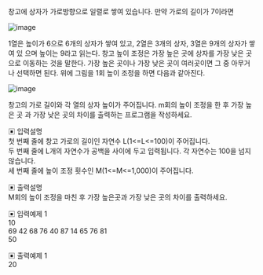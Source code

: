 창고에 상자가 가로방향으로 일렬로 쌓여 있습니다. 만약 가로의 길이가 7이라면

![image](https://user-images.githubusercontent.com/45524783/138058168-77a3c44f-f724-4aea-8dbd-06d333ffeb64.png)


1열은 높이가 6으로 6개의 상자가 쌓여 있고, 2열은 3개의 상자, 3열은 9개의 상자가 쌓여 있 으며 높이는 9라고 읽는다.
창고 높이 조정은 가장 높은 곳에 상자를 가장 낮은 곳으로 이동하는 것을 말한다.
가장 높은 곳이나 가장 낮은 곳이 여러곳이면 그 중 아무거나 선택하면 된다.
위에 그림을 1회 높이 조정을 하면 다음과 같아진다.


![image](https://user-images.githubusercontent.com/45524783/138058199-0a20b6cb-e088-4924-a05f-93c282058c22.png)


창고의 가로 길이와 각 열의 상자 높이가 주어집니다. m회의 높이 조정을 한 후 가장 높은 곳 과 가장 낮은 곳의 차이를 출력하는 프로그램을 작성하세요.

▣ 입력설명  
첫 번째 줄에 창고 가로의 길이인 자연수 L(1<=L<=100)이 주어집니다.  
두 번째 줄에 L개의 자연수가 공백을 사이에 두고 입력됩니다. 각 자연수는 100을 넘지 않습니다.  
세 번째 줄에 높이 조정 횟수인 M(1<=M<=1,000)이 주어집니다. 


▣ 출력설명  
M회의 높이 조정을 마친 후 가장 높은곳과 가장 낮은 곳의 차이를 출력하세요.

▣ 입력예제 1  
10  
69 42 68 76 40 87 14 65 76 81  
50


▣ 출력예제 1  
20
